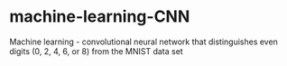 # machine-learning-CNN
Machine learning - convolutional neural network that distinguishes even digits (0, 2, 4, 6, or 8) from the MNIST data set
